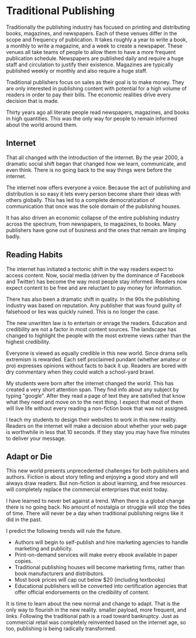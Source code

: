 # Traditional Publishing

Traditionally the publishing industry has focused on printing and distributing books, magazines, and
newspapers.   Each of these venues differ in the scope and frequency of publication.  It takes
roughly a year to write a book, a monthly to write a magazine, and a week to create a newspaper.
These venues all take teams of people to allow them to have a more frequent publication schedule.
Newspapers are published daily and require a huge staff and circulation to justify their existence.
Magazines are typically published weekly or monthly and also require a huge staff.

Traditional publishers focus on sales as their goal is to make money.  They are only interested in
publishing content with potential for a high volume of readers in order to pay
their bills.  The economic realities drive every decision that is made.

Thirty years ago all literate people read newspapers, magazines, and books in high quantities.  This
was the only way for people to remain informed about the world around them.  


## Internet

That all changed with the introduction of the internet.  By the year 2000, a dramatic social shift
began that changed how we learn, communicate, and even think.  There is no going back to the way
things were before the internet.

The internet now offers everyone a voice.  Because the act of publishing and distribution is so easy
it lets every person become share their ideas with others globally.  This has led to a complete
democratization of communication that once was the sole domain of the publishing houses.

It has also driven an economic collapse of the entire publishing industry across the spectrum, from
newspapers, to magazines, to books.  Many publishers have gone out of business and the ones that
remain are limping badly.


## Reading Habits

The internet has initiated a tectonic shift in the way readers expect to access content.  Now, social
media (driven by the dominance of Facebook and Twitter) has become the way most people stay
informed.  Readers now expect content to be free and are reluctant to pay money for
information.

There has also been a dramatic shift in quality.  In the 90s the publishing industry was based on
reputation.  Any publisher that was found guilty of falsehood or lies was quickly ruined. This is
no longer the case.

The new unwritten law is to entertain or enrage the readers.  Education and credibility are not a
factor in most content sources.  The landscape has changed to highlight the people with the most
extreme views rather than the highest credibility.

Everyone is viewed as equally credible in this new world.  Since drama sells extremism is rewarded.
Each self proclaimed pundant (whether amateur or pro) expresses opinions without facts to back it
up.   Readers are bored with dry commentary when they could watch a school-yard brawl.

My students were born after the internet changed the world.  This has created a very short attention
span.  They find info about any subject by typing "google".   After they read a page of text they
are satisfied that know what they need and move on to the next thing.  I expect that most of them
will live life without every reading a non-fiction book that was not assigned.

I teach my students to design their websites to work in this new reality.   Readers on the internet
will make a decision about whether your web page is worthwhile in less that 10 seconds.  If they
stay you may have five minutes to deliver your message.


## Adapt or Die

This new world presents unprecedented challenges for both publishers and authors.  Fiction is about
story telling and enjoying a good story and will always draw readers.  But non-fiction is about
learning, and free resources will completely replace the commercial enterprises that exist today.

I have learned to never bet against a trend.  When there is a global change there is no going back.
No amount of nostalgia or struggle will stop the tides of time.  There  will never be a day when
traditional publishing reigns like it did in the past.

I predict the following trends will rule the future.

- Authors will begin to self-publish and hire marketing agencies to handle marketing and publicity.
- Print-on-demand services will make every ebook available in paper copies.
- Traditional publishing houses will become marketing firms, rather than book manufacturers and
  distributors.
- Most book prices will cap out below $20 (including textbooks)
- Educational publishers will be converted into certification agencies that offer official
  endorsements on the credibility of content.

It is time to learn about the new normal and change to adapt.  That is the only way to flourish in
the new reality. smaller payload, more frequent, and links.  Following the traditional path is a
road toward bankruptcy. Just as commercial retail was completely reinvented based on the internet
age, so too, publishing is being radically transformed.



